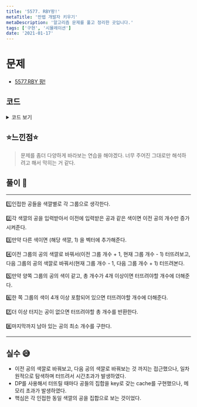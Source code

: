 ```yaml
---
title: '5577. RBY팡!'
metaTitle: '만렙 개발자 키우기'
metaDescription: '알고리즘 문제를 풀고 정리한 곳입니다.'
tags: ['구현', '시뮬레이션']
date: '2021-01-17'
---
```


# 문제

- [5577.RBY 팡!](https://www.acmicpc.net/problem/5577)

## 코드

<details><summary> 코드 보기 </summary>

```javascript
#include <iostream>
#include <queue>
#include <stack>
#include <vector>
#include <list>
#include <functional>
#include <algorithm>
#include <string>
#include <map>
#include <set>
#include <bitset>
#include <unordered_map>
#include <unordered_set>
#include <cstring>
#include <cmath>
#include <cstdio>
#define FASTIO ios_base::sync_with_stdio(false); cin.tie(NULL); cout.tie(NULL);
#define ll long long
#define pii pair<int, int>
#define pll pair<ll, ll>
#define INF 987654321
#define endl '\n'
#define vec vector<int>
#define vec2 vector<vector<int>>
#define FOR(i, n) for(int i=0; i<n; ++i)

using namespace std;

int n;
vector<pii> arr;
map<vec, int> visited;
// 초기화
void init()
{
	FASTIO
		cin >> n;
	int color;
	FOR(i, n)
	{
		cin >> color;
		// 서로 인접한 같은 색의 공들을 하나의 집합으로 본다.
		if (arr.size() == 0 || arr.back().first != color)
			arr.push_back(pii(color, 1));
		else arr.back().second += 1;
	}
}
// 공이 터지는 경우에만 계속해서 반복되는 함수.
int boom(const vector<pii>& balls, int left, int right)
{
	if (!balls[left].second) left -= 1;
	if (!balls[right].second) right += 1;
	int ret = 0;
	while (left >= 0 && right < balls.size())
	{
		// 인접한 두 그룹의 공들의 색이 같다면, 4개 이상일 경우 터진다.
		if (balls[left].first == balls[right].first)
		{
			int sum = balls[left].second + balls[right].second;
			if (sum < 4) break;
			ret += sum;
			left -= 1;
			right += 1;
		}
		else if (balls[left].second >= 4) // 왼쪽 그룹의 공이 4개 이상일 경우 터진다.
		{
			ret += balls[left].second;
			left -= 1;
		}
		else if (balls[right].second >= 4) // 오른쪽 그룹의 공이 4개 이상일 경우 터진다.
		{
			ret += balls[right].second;
			right += 1;
		}
		else break;
	}
	while (left >= 0 && balls[left].second >= 4)
		ret += balls[left--].second;

	while (right < balls.size() && balls[right].second >= 4)
		ret += balls[right++].second;

	return ret;
}
void calc()
{
	int pang = INF;
	for (int i = 1; i < arr.size(); i++)
	{
		// 현재 공을 이전 그룹의 색깔로 바꿈
		arr[i - 1].second += 1;
		arr[i].second -= 1;
		pang = min(pang, n - boom(arr, i-1, i));
		arr[i - 1].second -= 1; // 원상태로 돌린다.
		arr[i].second += 1;
		if (i < arr.size() - 1)
		{
			// 현재 공을 다음 그룹의 색깔로 바꿈
			arr[i].second -= 1;
			arr[i + 1].second += 1;
			pang = min(pang, n - boom(arr, i, i + 1));
			arr[i].second += 1; // 원상태로 돌린다.
			arr[i + 1].second -= 1;
		}
	}
	cout << pang<< endl;
}
int main()
{
	init();
	calc();
}
```

</details>

## ⭐️느낀점⭐️

> 문제를 좀더 다양하게 바라보는 연습을 해야겠다. 너무 주어진 그대로만 해석하려고 해서 막히는 거 같다.

## 풀이 📣

<hr/>
1️⃣인접한 공들을 색깔별로 각 그룹으로 생각한다.

2️⃣각 색깔의 공을 입력받아서 이전에 입력받은 공과 같은 색이면 이전 공의 개수만 증가시켜준다.

3️⃣만약 다른 색이면 (해당 색깔, 1) 을 벡터에 추가해준다.

4️⃣이전 그룹의 공의 색깔로 바꿔서(이전 그룹 개수 + 1, 현재 그룹 개수 - 1) 터뜨려보고, 다음 그룹의 공의 색깔로 바꿔서(현재 그룹 개수 - 1, 다음 그룹 개수 + 1) 터뜨려본다.

5️⃣만약 양쪽 그룹의 공의 색이 같고, 총 개수가 4개 이상이면 터뜨려야할 개수에 더해준다.

6️⃣한 쪽 그룹의 색이 4개 이상 포함되어 있으면 터뜨려야할 개수에 더해준다.

7️⃣더 이상 터지는 공이 없으면 터뜨려야할 총 개수를 반환한다.

8️⃣마지막까지 남아 있는 공의 최소 개수를 구한다.

<hr/>

## 실수 😅

- 이전 공의 색깔로 바꿔보고, 다음 공의 색깔로 바꿔보는 것 까지는 접근했으나, 일차원적으로 탐색하며 터뜨려서 시간초과가 발생하였다.
- DP를 사용해서 터뜨릴 때마다 공들의 집합을 key로 갖는 cache를 구현했으나, 메모리 초과가 발생하였다.
- 핵심은 각 인접한 동일 색깔의 공을 집합으로 보는 것이었다.
